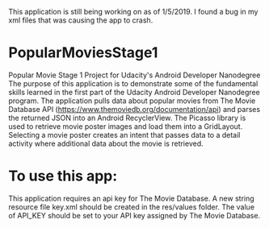 This application is still being working on as of 1/5/2019. I found a bug in my xml files that was causing the app to crash. 

# PopularMoviesStage1
Popular Movie Stage 1 Project for Udacity's Android Developer Nanodegree
The purpose of this application is to demonstrate some of the fundamental skills learned in the first part of the Udacity Android Developer Nanodegree program. The application pulls data about popular movies from The Movie Database API (https://www.themoviedb.org/documentation/api) and parses the returned JSON into an Android RecyclerView. The Picasso library is used to retrieve movie poster images and load them into a GridLayout. Selecting a movie poster creates an intent that passes data to a detail activity where additional data about the movie is retrieved.

# To use this app:
This application requires an api key for The Movie Database. A new string resource file key.xml should be created in the res/values folder. The value of API_KEY should be set to your API key assigned by The Movie Database.
